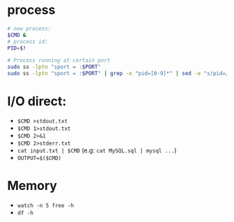 # process

```bash
# new process:
$CMD &
# process id:
PID=$!

# Process running at certain port
sudo ss -lptn "sport = :$PORT"
sudo ss -lptn "sport = :$PORT" | grep -o "pid=[0-9]*" | sed -e "s/pid=//g" | xargs
```

# I/O direct:

+ `$CMD >stdout.txt`
+ `$CMD 1>stdout.txt`
+ `$CMD 2>&1`
+ `$CMD 2>stderr.txt`
+ `cat input.txt | $CMD` (e.g: `cat MySQL.sql | mysql ...`)
+ `OUTPUT=$($CMD)`


# Memory
+ `watch -n 5 free -h`
+ `df -h`
